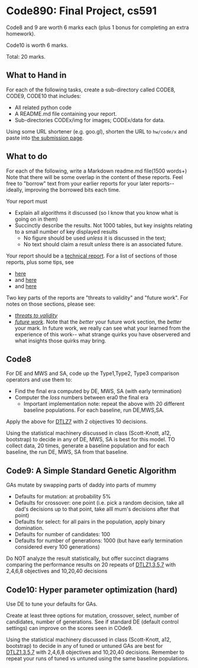 # Code890: Final Project, cs591

Code8 and 9 are worth 6 marks each (plus 1 bonus for completing an extra homework).

Code10 is worth 6 marks.

Total: 20 marks.

## What to Hand in

For each of the following tasks, create a sub-directory called
CODE8, CODE9, CODE10 that includes:

+ All related python code
+ A README.md file containing your report.
+ Sub-directories CODEx/img for images; CODEx/data for data.

Using some URL shortener (e.g. goo.gl), shorten the URL to `hw/code/x`
and paste into [the submission page](https://goo.gl/lZEmEm).


## What to do

For each of the following,  write a Markdown readme.md file(1500 words+)
Note that there will be some overlap in the content
of these reports. Feel free to "borrow" text from
your earlier reports for your later reports-- ideally, improving the borrowed bits each time.

Your report must

+ Explain all algorithms it discussed (so I know that you know what is going on in them)
+ Succinctly describe the results. Not 1000 tables, but key insights relating to a small number of key displayed
  results
  + No figure should be used _unless_ it is discussed in the text;
  + No text should claim a result _unless_ there is an associated future.


Your report should be a [technical report](https://www.cg.tuwien.ac.at/resources/HowToWriteAScientificPaper.html).
For a list of sections of those reports, plus some tips, see

+ [here](http://cs.stanford.edu/people/widom/paper-writing.html)
+ and [here](https://www.cg.tuwien.ac.at/resources/HowToWriteAScientificPaper.html)
+ and [here](http://www.dgp.toronto.edu/~hertzman/advice/writing-technical-papers.pdf)

Two key parts of the reports are "threats to validity" and "future work". For notes on those sections, please see:

+ _[threats to validity](http://www.robertfeldt.net/publications/feldt_2010_validity_threats_in_ese_initial_survey.pdf)_
+ _[future work](https://guidetogradschoolsurvival.wordpress.com/2011/04/15/how-to-write-future-workconclusions-2/)_.
Note that the _better_ your future work section, the _better_ your mark. In future work,
      we really can see what your learned from the experience of this work-- what strange quirks
	  you have observered and what insights those quirks may bring.

## Code8


For DE and MWS and SA, code up the Type1,Type2, Type3 comparison operators and use them to:

+ Find the final era computed by DE, MWS, SA (with early termination)
+ Computer the _loss_ numbers between era0 the final era
     + Important implementation note: repeat the above with 20 different baseline populations. For each baseline, run DE,MWS,SA.

Apply the above for [DTLZ7](http://e-collection.library.ethz.ch/eserv/eth:24696/eth-24696-01.pdf)
with 2 objectives 10 decisions.

Using the statistical machinery discussed in class (Scott-Knott, a12, bootstrap) to decide in any of
DE, MWS, SA is best for this model. TO collect data, 20 times, generate a baseline population and for each
baseline, the run DE, MWS, SA from that baseline.

## Code9: A Simple Standard Genetic Algorithm

GAs mutate by swapping parts of daddy into parts of mummy

+ Defaults for mutation: at probability 5%
+ Defaults for crossover: one point (i.e. pick a random decision, take all dad's decisions up to that point, take alll mum's decisions after that point)
+ Defaults for select: for all pairs in the population, apply binary domination.
+ Defaults for number of candidates: 100
+ Defaults for number of generations: 1000 (but have early termination considered every 100 generations)


Do NOT analyze the result statistically, but offer succinct diagrams comparing the performance results
on 20 repeats of  [DTLZ1,3,5,7](http://e-collection.library.ethz.ch/eserv/eth:24696/eth-24696-01.pdf)
with 2,4,6,8 objectives and 10,20,40 decisions

## Code10: Hyper parameter optimization (hard)

Use DE to tune your defaults for GAs.

Create at least three options for mutation, crossover, select, number of candidates, number of generations.
See if  standard DE (default control settings) can improve on the scores seen in COde9.

Using the statistical machinery discussed in class (Scott-Knott, a12, bootstrap) to decide in any of
tuned or untuned GAs are best for
[DTLZ1,3,5,7](http://e-collection.library.ethz.ch/eserv/eth:24696/eth-24696-01.pdf)
with 2,4,6,8 objectives and 10,20,40 decisions. Remember to repeat your runs of tuned vs untuned using the
same baseline populations.
